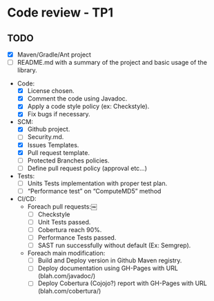 # Code review - TP1

## TODO
- [x] Maven/Gradle/Ant project
- [ ] README.md with a summary of the project and basic usage of the library.
- Code:
    - [x] License chosen.
    - [x] Comment the code using Javadoc.
    - [x] Apply a code style policy (ex: Checkstyle).
    - [x] Fix bugs if necessary.
- SCM:
    - [x] Github project.
    - [ ] Security.md.
    - [x] Issues Templates.
    - [x] Pull request template.
    - [ ] Protected Branches policies.
    - [ ] Define pull request policy (approval etc…)
- Tests:
    - [ ] Units Tests implementation with proper test plan.
    - [ ] “Performance test” on “ComputeMD5” method
- CI/CD:
    - Foreach pull requests:￼
        - [ ] Checkstyle
        - [ ] Unit Tests passed.
        - [ ] Cobertura reach 90%.
        - [ ] Performance Tests passed.
        - [ ] SAST run successfully without default (Ex: Semgrep).
    - Foreach main modification:
        - [ ] Build and Deploy version in Github Maven registry.
        - [ ] Deploy documentation using GH-Pages with URL (blah.com/javadoc/<version>)
        - [ ] Deploy Cobertura (Cojojo?) report with GH-Pages with URL (blah.com/cobertura/<version>)
